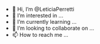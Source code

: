 - 👋 Hi, I’m @LeticiaPerretti
- 👀 I’m interested in ...
- 🌱 I’m currently learning ...
- 💞️ I’m looking to collaborate on ...
- 📫 How to reach me ...

<!---
LeticiaPerretti/LeticiaPerretti is a ✨ special ✨ repository because its `README.md` (this file) appears on your GitHub profile.
You can click the Preview link to take a look at your changes.
--->
